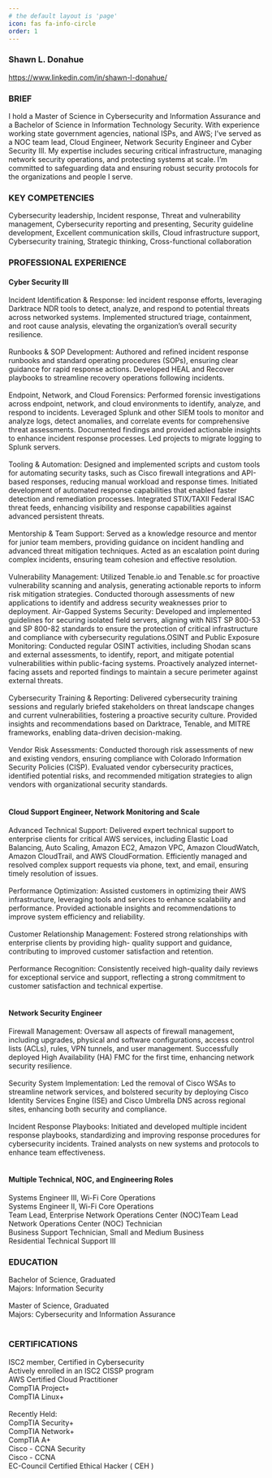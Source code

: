 ```yaml
---
# the default layout is 'page'
icon: fas fa-info-circle
order: 1
---
```


### Shawn L. Donahue
https://www.linkedin.com/in/shawn-l-donahue/<br>
### BRIEF<br>
I hold a Master of Science in Cybersecurity and Information Assurance and a Bachelor of Science in Information Technology Security. With experience working state government agencies, national ISPs, and AWS; I’ve served as a NOC team lead, Cloud Engineer, Network Security Engineer and Cyber Security III. My expertise includes securing critical infrastructure, managing network security operations, and protecting systems at scale. I’m committed to safeguarding data and ensuring robust security protocols for the organizations and people I serve.<br>

### KEY COMPETENCIES<br>
Cybersecurity leadership, Incident response, 
Threat and vulnerability management, Cybersecurity reporting and presenting,
Security guideline development, Excellent communication skills, Cloud infrastructure support, Cybersecurity training, Strategic thinking, Cross-functional collaboration
<br>
### PROFESSIONAL EXPERIENCE<br>
#### Cyber Security III<br>
Incident Identification & Response: led incident response efforts, leveraging Darktrace NDR tools
to detect, analyze, and respond to potential threats across networked systems. Implemented structured
triage, containment, and root cause analysis, elevating the organization’s overall security resilience.<br><br>
Runbooks & SOP Development: Authored and refined incident response runbooks and standard operating
procedures (SOPs), ensuring clear guidance for rapid response actions. Developed HEAL and Recover
playbooks to streamline recovery operations following incidents.<br><br>
Endpoint, Network, and Cloud Forensics: Performed forensic investigations across endpoint, network, and
cloud environments to identify, analyze, and respond to incidents. Leveraged Splunk and other SIEM tools to
monitor and analyze logs, detect anomalies, and correlate events for comprehensive threat assessments.
Documented findings and provided actionable insights to enhance incident response processes. Led
projects to migrate logging to Splunk servers.<br><br>
Tooling & Automation: Designed and implemented scripts and custom tools for automating security tasks,
such as Cisco firewall integrations and API-based responses, reducing manual workload and response times.
Initiated development of automated response capabilities that enabled faster detection and remediation
processes. Integrated STIX/TAXII Federal ISAC threat feeds, enhancing visibility and response capabilities
against advanced persistent threats.<br><br>
Mentorship & Team Support: Served as a knowledge resource and mentor for junior team members,
providing guidance on incident handling and advanced threat mitigation techniques. Acted as an escalation
point during complex incidents, ensuring team cohesion and effective resolution.<br><br>
Vulnerability Management: Utilized Tenable.io and Tenable.sc for proactive vulnerability scanning and
analysis, generating actionable reports to inform risk mitigation strategies. Conducted thorough assessments
of new applications to identify and address security weaknesses prior to deployment.
Air-Gapped Systems Security: Developed and implemented guidelines for securing isolated field servers,
aligning with NIST SP 800-53 and SP 800-82 standards to ensure the protection of critical infrastructure and
compliance with cybersecurity regulations.OSINT and Public Exposure Monitoring: Conducted regular OSINT activities, including Shodan scans and
external assessments, to identify, report, and mitigate potential vulnerabilities within public-facing systems.
Proactively analyzed internet-facing assets and reported findings to maintain a secure perimeter against
external threats.<br><br>
Cybersecurity Training & Reporting: Delivered cybersecurity training sessions and regularly briefed
stakeholders on threat landscape changes and current vulnerabilities, fostering a proactive security culture.
Provided insights and recommendations based on Darktrace, Tenable, and MITRE frameworks, enabling
data-driven decision-making.<br><br>
Vendor Risk Assessments: Conducted thorough risk assessments of new and existing vendors, ensuring
compliance with Colorado Information Security Policies (CISP). Evaluated vendor cybersecurity practices,
identified potential risks, and recommended mitigation strategies to align vendors with organizational
security standards.<br><br>
#### Cloud Support Engineer, Network Monitoring and Scale<br>
Advanced Technical Support: Delivered expert technical support to enterprise clients for critical AWS
services, including Elastic Load Balancing, Auto Scaling, Amazon EC2, Amazon VPC, Amazon CloudWatch,
Amazon CloudTrail, and AWS CloudFormation. Efficiently managed and resolved complex support requests
via phone, text, and email, ensuring timely resolution of issues.<br><br>
Performance Optimization: Assisted customers in optimizing their AWS infrastructure, leveraging tools and
services to enhance scalability and performance. Provided actionable insights and recommendations to
improve system efficiency and reliability.<br><br>
Customer Relationship Management: Fostered strong relationships with enterprise clients by providing high-
quality support and guidance, contributing to improved customer satisfaction and retention.<br><br>
Performance Recognition: Consistently received high-quality daily reviews for exceptional service and
support, reflecting a strong commitment to customer satisfaction and technical expertise.<br><br>
#### Network Security Engineer<br>
Firewall Management: Oversaw all aspects of firewall management, including upgrades, physical and
software configurations, access control lists (ACLs), rules, VPN tunnels, and user management. Successfully
deployed High Availability (HA) FMC for the first time, enhancing network security resilience.<br><br>
Security System Implementation: Led the removal of Cisco WSAs to streamline network services, and
bolstered security by deploying Cisco Identity Services Engine (ISE) and Cisco Umbrella DNS across regional
sites, enhancing both security and compliance.<br><br>
Incident Response Playbooks: Initiated and developed multiple incident response playbooks, standardizing
and improving response procedures for cybersecurity incidents. Trained analysts on new systems and
protocols to enhance team effectiveness.<br><br>
#### Multiple Technical, NOC, and Engineering Roles<br>
Systems Engineer III, Wi-Fi Core Operations<br>
Systems Engineer II, Wi-Fi Core Operations<br>
Team Lead, Enterprise Network Operations Center (NOC)Team Lead<br>
Network Operations Center (NOC) Technician<br>
Business Support Technician, Small and Medium Business<br>
Residential Technical Support III<br>

### EDUCATION<br>
Bachelor of Science, Graduated<br>
Majors: Information Security<br>
<br>
Master of Science, Graduated<br>
Majors: Cybersecurity and Information Assurance<br>
<br>
### CERTIFICATIONS<br>
ISC2 member, Certified in Cybersecurity<br>
Actively enrolled in an ISC2 CISSP program<br>
AWS Certified Cloud Practitioner<br>
CompTIA Project+<br>
CompTIA Linux+<br><br>
Recently Held:<br>
CompTIA Security+<br>
CompTIA Network+<br>
CompTIA A+<br>
Cisco - CCNA Security<br>
Cisco - CCNA<br>
EC-Council Certified Ethical Hacker ( CEH )<br>
